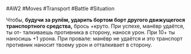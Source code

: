 #AW2  #Moves #Transport #Battle #Situation 

Чтобы, **будучи за рулём, ударить бортом борт другого движущегося транспортного средства,** брось +круто. При успехе, манёвр удаётся, ты от- талкиваешь противника в сторону, нанося урон. При 10+ ты наносишь +1 урона. 
При провале: манёвр не удаётся и это транспорт противник наносит твоему урон и отталкивает в сторону.